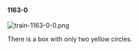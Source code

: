 #### 1163-0
![train-1163-0-0.png](https://github.com/lil-lab/nlvr/raw/master/nlvr/train/images/31/train-1163-0-0.png "train-1163-0-0.png")

There is a box with only two yellow circles.